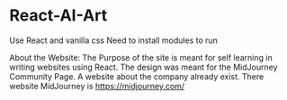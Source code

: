# React-AI-Art
Use React and vanilla css
Need to install modules to run

About the Website:
The Purpose of the site is meant for self learning in writing websites using React.
The design was meant for the MidJourney Community Page.
A website about the company already exist.
There website MidJourney is https://midjourney.com/
